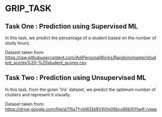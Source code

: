 # GRIP_TASK

## Task One : Prediction using Supervised ML

In this task, we predict the percentage of a student based on the number of study hours. 

Dataset taken from:
https://raw.githubusercontent.com/AdiPersonalWorks/Random/master/student_scores%20-%20student_scores.csv


## Task Two : Prediction using Unsupervised ML

In this task, from the given 'Iris' dataset, we predict the optimum number of clusters and represent it visually.

Dataset taken from:
https://drive.google.com/file/d/11Iq7YvbWZbt8VXjfm06brx66b10YiwK-/view
